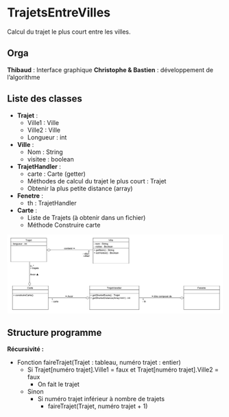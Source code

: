 # TrajetsEntreVilles
Calcul du trajet le plus court entre les villes.


## Orga
**Thibaud** : Interface graphique
**Christophe & Bastien** : développement de l’algorithme

## Liste des classes
- **Trajet** :
	- Ville1 : Ville
	- Ville2 : Ville
	- Longueur : int
- **Ville** :
	- Nom : String
	- visitee : boolean
- **TrajetHandler** :
	- carte : Carte (getter)
	- Méthodes de calcul du trajet le plus court : Trajet
	- Obtenir la plus petite distance (array<entier>)
- **Fenetre** :
	- th : TrajetHandler
- **Carte** :
	- Liste de Trajets (à obtenir dans un fichier)
	- Méthode Construire carte
	
![diagramme de classes](/ZBEUL/uml.png)
	
## Structure programme
**Récursivité :**
- Fonction faireTrajet(Trajet : tableau, numéro trajet : entier)
	- Si Trajet[numéro trajet].Ville1 = faux et Trajet[numéro trajet].Ville2 = faux
		- On fait le trajet
	- Sinon
		- Si numéro trajet inférieur à nombre de trajets
			- faireTrajet(Trajet, numéro trajet + 1)
